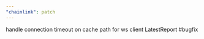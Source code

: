 ```yaml
---
"chainlink": patch
---
```


handle connection timeout on cache path for ws client LatestReport #bugfix
